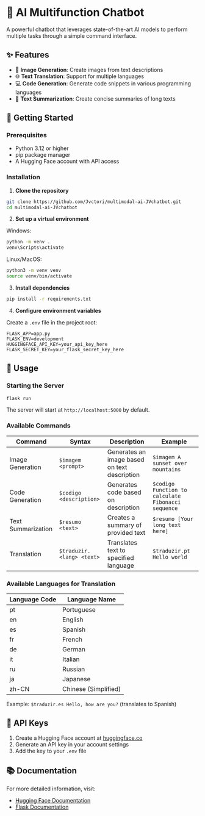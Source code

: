 # 🤖 AI Multifunction Chatbot

A powerful chatbot that leverages state-of-the-art AI models to perform multiple tasks through a simple command interface.

## ✨ Features

- 🎨 **Image Generation**: Create images from text descriptions
- 🌐 **Text Translation**: Support for multiple languages
- 💻 **Code Generation**: Generate code snippets in various programming languages
- 📝 **Text Summarization**: Create concise summaries of long texts

## 🚀 Getting Started

### Prerequisites

- Python 3.12 or higher
- pip package manager
- A Hugging Face account with API access

### Installation

1. **Clone the repository**
```bash
git clone https://github.com/Jvctori/multimodal-ai-JVchatbot.git
cd multimodal-ai-JVchatbot
```

2. **Set up a virtual environment**

Windows:
```bash
python -m venv . 
venv\Scripts\activate
```

Linux/MacOS:
```bash
python3 -m venv venv
source venv/bin/activate
```

3. **Install dependencies**
```bash
pip install -r requirements.txt
```

4. **Configure environment variables**

Create a `.env` file in the project root:
```env
FLASK_APP=app.py
FLASK_ENV=development
HUGGINGFACE_API_KEY=your_api_key_here
FLASK_SECRET_KEY=your_flask_secret_key_here
```

## 💫 Usage

### Starting the Server

```bash
flask run
```
The server will start at `http://localhost:5000` by default.

### Available Commands

| Command | Syntax | Description | Example |
|---------|--------|-------------|----------|
| Image Generation | `$imagem <prompt>` | Generates an image based on text description | `$imagem A sunset over mountains` |
| Code Generation | `$codigo <description>` | Generates code based on description | `$codigo Function to calculate Fibonacci sequence` |
| Text Summarization | `$resumo <text>` | Creates a summary of provided text | `$resumo [Your long text here]` |
| Translation | `$traduzir.<lang> <text>` | Translates text to specified language | `$traduzir.pt Hello world` |

### Available Languages for Translation

| Language Code | Language Name |
|--------------|---------------|
| pt | Portuguese |
| en | English |
| es | Spanish |
| fr | French |
| de | German |
| it | Italian |
| ru | Russian |
| ja | Japanese |
| zh-CN | Chinese (Simplified) |

Example: `$traduzir.es Hello, how are you?` (translates to Spanish)

## 🔑 API Keys

1. Create a Hugging Face account at [huggingface.co](https://huggingface.co/)
2. Generate an API key in your account settings
3. Add the key to your `.env` file

## 📚 Documentation

For more detailed information, visit:
- [Hugging Face Documentation](https://huggingface.co/docs)
- [Flask Documentation](https://flask.palletsprojects.com/)
